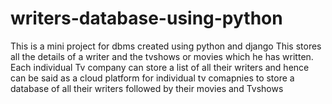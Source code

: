 # writers-database-using-python
This is a mini project for dbms created using python and django
This stores all the details of a writer and the tvshows or movies which he has written.
Each individual Tv company can store a list of all their writers and hence can be said as a cloud platform
for individual tv comapnies to store a database of all their writers followed by their movies and Tvshows 

